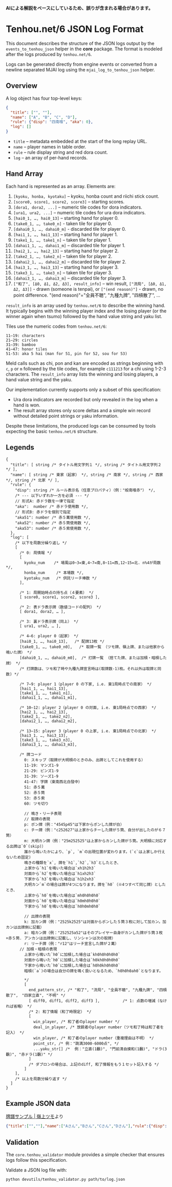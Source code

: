 **AIによる解説をベースにしているため、誤りが含まれる場合があります。**

# Tenhou.net/6 JSON Log Format
This document describes the structure of the JSON logs output by the
`events_to_tenhou_json` helper in the **core** package. The format is
modeled after the logs produced by `tenhou.net/6`.

Logs can be generated directly from engine events or converted from a
newline separated MJAI log using the `mjai_log_to_tenhou_json` helper.

## Overview

A log object has four top-level keys:

```json
{
  "title": ["", ""],
  "name": ["A", "B", "C", "D"],
  "rule": {"disp": "四南喰", "aka": 0},
  "log": []
}
```

- `title` – metadata embedded at the start of the long replay URL.
- `name` – player names in table order.
- `rule` – rule display string and red dora count.
- `log` – an array of per-hand records.

## Hand Array

Each hand is represented as an array. Elements are:

1. `[kyoku, honba, kyotaku]` – kyoku, honba count and riichi
   stick count.
2. `[score0, score1, score2, score3]` – starting scores.
3. `[dora1, dora2, ...]` – numeric tile codes for dora indicators.
4. `[ura1, ura2, ...]` – numeric tile codes for ura dora indicators.
5. `[hai0_1, …, hai0_13]` – starting hand for player 0.
6. `[take0_1, …, take0_n]` - taken tile for player 0.
7. `[dahai0_1, …, dahai0_m]` - discarded tile for player 0.
8. `[hai1_1, …, hai1_13]` – starting hand for player 1.
9. `[take1_1, …, take1_n]` – taken tile for player 1.  
10. `[dahai1_1, …, dahai1_m]` – discarded tile for player 1.  
11. `[hai2_1, …, hai2_13]` – starting hand for player 2.  
12. `[take2_1, …, take2_n]` – taken tile for player 2.  
13. `[dahai2_1, …, dahai2_m]` – discarded tile for player 2.  
14. `[hai3_1, …, hai3_13]` – starting hand for player 3.  
15. `[take3_1, …, take3_n]` – taken tile for player 3.  
16. `[dahai3_1, …, dahai3_m]` – discarded tile for player 3.
17. `["和了", [Δ0, Δ1, Δ2, Δ3], result_info]` – win result,
    `["流局", [Δ0, Δ1, Δ2, Δ3]]` - drawn (someone is tenpai), or
    `["(end reason)"]` - drawn, no point difference. "(end reason)"="全員不聴", "九種九牌", "四槓散了", ...

`result_info` is an array used by `tenhou.net/6` to describe the
winning hand.  It typically begins with the winning player index and
the losing player (or the winner again when tsumo) followed by the hand
value string and yaku list.

Tiles use the numeric codes from `tenhou.net/6`:

```
11–19: characters
21–29: circles
31–39: bamboo
41–47: honor tiles
51-53: aka 5 hai (man for 51, pin for 52, sou for 53)
```

Meld calls such as chi, pon and kan are encoded as strings beginning with
`c`, `p` or `m` followed by the tile codes, for example `c111213` for
a chi using 1-2-3 characters. The `result_info` array lists the winning
and losing players, a hand value string and the yaku.

Our implementation currently supports only a subset of this
specification:

- Ura dora indicators are recorded but only revealed in the log when a
  hand is won.
- The result array stores only score deltas and a simple win record
  without detailed point strings or yaku information.

Despite these limitations, the produced logs can be consumed by tools
expecting the basic `tenhou.net/6` structure.

## Legends
```jsonc
{
  "title": [ string /* タイトル用文字列１ */, string /* タイトル用文字列２ */ ],
  "name": [ string /* 東家（起家） */, string /* 南家 */, string /* 西家 */, string /* 北家 */ ],
  "rule": {
    "disp": string /* ルール表示名（任意プロパティ）（例："般南喰赤"） */,
    /* --- 以下いずれか一方を必須 --- */
    // 形式A: 赤ドラ数を一律で指定
    "aka":  number /* 赤ドラ使用数 */,
    // 形式B: 赤ドラを個別で指定
    "aka51": number /* 赤５萬使用数 */,
    "aka52": number /* 赤５筒使用数 */,
    "aka53": number /* 赤５索使用数 */,
  },
  "log": [
    /* 以下を局数分繰り返し */
    [
      /* 0: 局情報 */
      [ 
        kyoku_num    /* 場風は0~3=東,4~7=南,8~11=西,12~15=北. n%4が局数*/, 
        honba_num     /* 本場数 */,
        kyotaku_num   /* 供託リーチ棒数 */
      ],

      /* 1: 局開始時点の持ち点（４要素） */
      [ score0, score1, score2, score3 ],

      /* 2: 表ドラ表示牌（数値コードの配列） */
      [ dora1, dora2, … ],

      /* 3: 裏ドラ表示牌（同上） */
      [ ura1, ura2, … ],

      /* 4–6: player 0（起家） */
      [hai0_1, …, hai0_13],   /* 配牌13枚 */
      [take0_1, …, take0_n0],   /* 取牌一覧 （ツモ牌、嶺上牌、または他家から鳴いた牌） */
      [dahai0_1, …, dahai0_m0],  /* 打牌一覧 （捨てた牌、または加槓・暗槓した牌） */
      /* 打牌数は、ツモ和了時や九種九牌宣言時は(取牌数-1)枚。それ以外は取牌と同数) */

      /* 7–9: player 1（player 0 の下家, i.e. 東1局時点での南家） */
      [hai1_1, …, hai1_13],
      [take1_1, …, take1_n1],
      [dahai1_1, …, dahai1_m1],

      /* 10–12: player 2（player 0 の対面, i.e. 東1局時点での西家） */
      [hai2_1, …, hai2_13],
      [take2_1, …, take2_n2],
      [dahai2_1, …, dahai2_m2],

      /* 13–15: player 3（player 0 の上家, i.e. 東1局時点での北家） */
      [hai3_1, …, hai3_13],
      [take3_1, …, take3_n3],
      [dahai3_1, …, dahai3_m3],

      /* 牌コード
        0: スキップ（取牌が大明槓のときのみ、出牌としてこれを使用する）
        11-19: マンズ1-9
        21-29: ピンズ1-9
        31-39: ソーズ1-9
        41-47: 字牌（東南西北白發中）
        51: 赤５萬
        52: 赤５筒
        53: 赤５索
        60: ツモ切り

        // 鳴き・リーチ表現
        // 取牌の表現
        p: ポン牌（例："4545p45"は下家からポンした牌が白）
        c: チー牌（例："c252627"は上家からチーした牌が５筒、自分が出したのが６７筒）
        m: 大明カン牌（例："25m252525"は上家からカンした牌が５筒。大明槓に対応する出牌は`0`(skip)）
        誰から鳴いたかにより、`p`, `m`の出現位置が変わります。(`c`は上家しか行えないため固定)
        鳴きの種類を`x`, 牌を`h1`,`h2`,`h3`としたとき、
        上家から`h1`を鳴いた場合は`xh1h2h3`
        対面から`h2`を鳴いた場合は`h1xh2h3`
        下家から`h3`を鳴いた場合は`h1h2xh3`
        大明カン`m`の場合は牌が4つになります。牌を`h0`（※4つすべて同じ牌）としたとき、
        上家から`h0`を鳴いた場合は`mh0h0h0h0`
        対面から`h0`を鳴いた場合は`h0mh0h0h0`
        下家から`h0`を鳴いた場合は`h0h0mh0h0`

        // 出牌の表現
        k: 加カン牌（例："2525k2525"は対面からポンした５筒３枚に対して加カン。加カンは出牌側に記載）
        a: 暗カン牌（例："252525a52"はそのプレイヤー自身がカンした牌が５筒３枚+赤５筒. アンカンは出牌側に記載し、リンシャンは次の取牌）
        r: リーチ牌（例："r12"はリーチ宣言した牌が２萬）
      // 加槓・暗槓の表現
        上家から鳴いた`h0`に加槓した場合は`kh0h0h0h0h0`
        対面から鳴いた`h0`に加槓した場合は`h0kh0h0h0h0`
        下家から鳴いた`h0`に加槓した場合は`h0h0kh0h0h0`
        暗槓(`a`)の場合は自分の牌を鳴く扱いとなるため、`h0h0h0ah0`となります。

        */
        [
          end_pattern_str, /* "和了", "流局", "全員不聴", "九種九牌", "四槓散了",　"四家立直", "不明" */
          [ diff0, diff1, diff2, diff3 ],          /* 1: 点数の増減（なければ省略） */
          /* 2: 和了情報（和了時限定） */
          [
            win_player, /* 和了者のplayer number */
            deal_in_player, /* 放銃者のplayer number（ツモ和了時は和了者を記入） */
            win_player, /* 和了者のplayer number（重複理由は不明） */
            point_str, /* 例："跳満3000-6000点", */
            ...yaku_str[] /*  例："立直(1飜)", "門前清自摸和(1飜)", "ドラ(3飜)", "赤ドラ(1飜)" */
          ]
          /* ダブロンの場合は、上記のdiff, 和了情報をもう１セット記入する */
        ]
    ],
    /* 以上を局数分繰り返す */
  ]
}
```

## Example JSON data
[牌譜サンプル | 嶺上ツモ](https://tenhou.net/6/#json=%7B%22title%22%3A%5B%22%22,%22%22%5D,%22name%22%3A%5B%22A%E3%81%95%E3%82%93%22,%22B%E3%81%95%E3%82%93%22,%22C%E3%81%95%E3%82%93%22,%22D%E3%81%95%E3%82%93%22%5D,%22rule%22%3A%7B%22disp%22%3A%22%E8%88%AC%E5%8D%97%E5%96%B0%E8%B5%A4%22,%22aka%22%3A1%7D,%22log%22%3A%5B%5B%5B5,0,0%5D,%5B29300,2700,48500,19500%5D,%5B32,11%5D,%5B43,38%5D,%5B11,12,12,12,14,15,18,24,52,33,35,36,43%5D,%5B45,24,32,14,25,23,21,29%5D,%5B43,18,11,45,15,32,60,60%5D,%5B14,17,17,23,34,34,34,41,42,43,46,46,47%5D,%5B21,27,27,27,25,29,44,23,37%5D,%5B43,42,14,47,41,60,60,21,60%5D,%5B11,18,19,22,24,28,28,37,39,39,41,42,43%5D,%5B21,41,38,45,17,27,13,47,13%5D,%5B43,42,39,11,45,28,24,13,60%5D,%5B13,13,16,17,24,31,31,32,33,35,53,39,39%5D,%5B22,19,25,35,16,16,12,28,16,26%5D,%5B31,60,39,39,22,%22r17%22,60,60,%22161616a16%22%5D,%5B%22%E5%92%8C%E4%BA%86%22,%5B-2000,-4000,-2000,9000%5D,%5B3,3,3,%22%E6%BA%80%E8%B2%AB2000-4000%E7%82%B9%22,%22%E7%AB%8B%E7%9B%B4(1%E9%A3%9C)%22,%22%E5%B6%BA%E4%B8%8A%E9%96%8B%E8%8A%B1(1%E9%A3%9C)%22,%22%E9%96%80%E5%89%8D%E6%B8%85%E8%87%AA%E6%91%B8%E5%92%8C(1%E9%A3%9C)%22,%22%E3%83%89%E3%83%A9(1%E9%A3%9C)%22,%22%E8%B5%A4%E3%83%89%E3%83%A9(1%E9%A3%9C)%22%5D%5D%5D%5D%7D&ts=0)より
```json
{"title":["",""],"name":["Aさん","Bさん","Cさん","Dさん"],"rule":{"disp":"般南喰赤","aka":1},"log":[[[5,0,0],[29300,2700,48500,19500],[32,11],[43,38],[11,12,12,12,14,15,18,24,52,33,35,36,43],[45,24,32,14,25,23,21,29],[43,18,11,45,15,32,60,60],[14,17,17,23,34,34,34,41,42,43,46,46,47],[21,27,27,27,25,29,44,23,37],[43,42,14,47,41,60,60,21,60],[11,18,19,22,24,28,28,37,39,39,41,42,43],[21,41,38,45,17,27,13,47,13],[43,42,39,11,45,28,24,13,60],[13,13,16,17,24,31,31,32,33,35,53,39,39],[22,19,25,35,16,16,12,28,16,26],[31,60,39,39,22,"r17",60,60,"161616a16"],["和了",[-2000,-4000,-2000,9000],[3,3,3,"満貫2000-4000点","立直(1飜)","嶺上開花(1飜)","門前清自摸和(1飜)","ドラ(1飜)","赤ドラ(1飜)"]]]]}
```

## Validation

The `core.tenhou_validator` module provides a simple checker that ensures
logs follow this specification.

Validate a JSON log file with:

```bash
python devutils/tenhou_validator.py path/to/log.json
```
